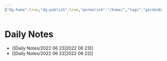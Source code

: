 ```yaml
---
{"dg-home":true,"dg-publish":true,"permalink":"/home/","tags":"gardenEntry","dgHomeLink":true,"dgPassFrontmatter":true}
---
```


# Daily Notes
- [[Daily Notes/2022 06 23|2022 06 23]]
- [[Daily Notes/2022 06 22|2022 06 22]]
